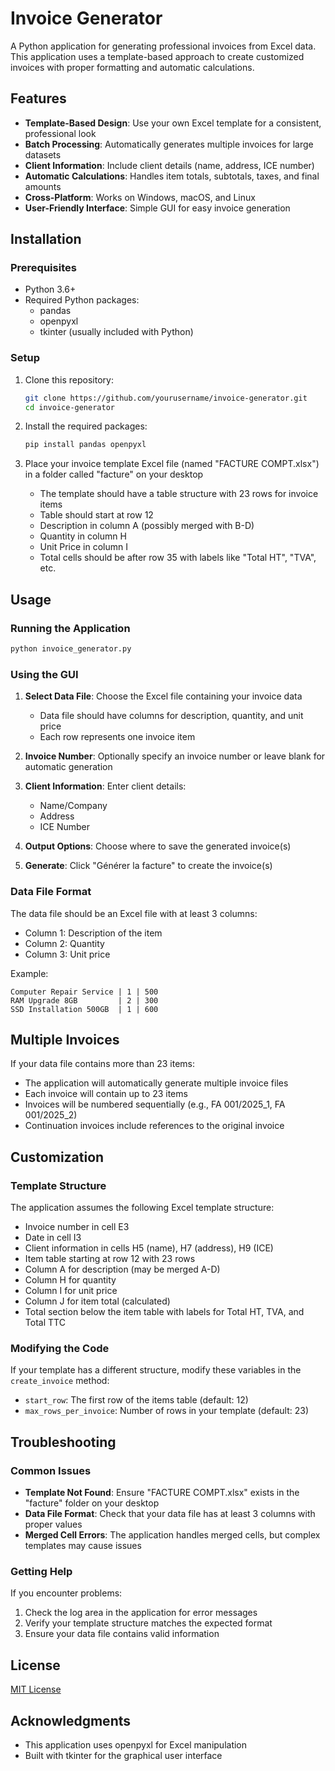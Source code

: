 # Invoice Generator

A Python application for generating professional invoices from Excel data. This application uses a template-based approach to create customized invoices with proper formatting and automatic calculations.

## Features

- **Template-Based Design**: Use your own Excel template for a consistent, professional look
- **Batch Processing**: Automatically generates multiple invoices for large datasets
- **Client Information**: Include client details (name, address, ICE number)
- **Automatic Calculations**: Handles item totals, subtotals, taxes, and final amounts
- **Cross-Platform**: Works on Windows, macOS, and Linux
- **User-Friendly Interface**: Simple GUI for easy invoice generation

## Installation

### Prerequisites

- Python 3.6+
- Required Python packages:
  - pandas
  - openpyxl
  - tkinter (usually included with Python)

### Setup

1. Clone this repository:
   ```bash
   git clone https://github.com/yourusername/invoice-generator.git
   cd invoice-generator
   ```

2. Install the required packages:
   ```bash
   pip install pandas openpyxl
   ```

3. Place your invoice template Excel file (named "FACTURE COMPT.xlsx") in a folder called "facture" on your desktop
   - The template should have a table structure with 23 rows for invoice items
   - Table should start at row 12
   - Description in column A (possibly merged with B-D)
   - Quantity in column H
   - Unit Price in column I
   - Total cells should be after row 35 with labels like "Total HT", "TVA", etc.

## Usage

### Running the Application

```bash
python invoice_generator.py
```

### Using the GUI

1. **Select Data File**: Choose the Excel file containing your invoice data
   - Data file should have columns for description, quantity, and unit price
   - Each row represents one invoice item

2. **Invoice Number**: Optionally specify an invoice number or leave blank for automatic generation

3. **Client Information**: Enter client details:
   - Name/Company
   - Address
   - ICE Number

4. **Output Options**: Choose where to save the generated invoice(s)

5. **Generate**: Click "Générer la facture" to create the invoice(s)

### Data File Format

The data file should be an Excel file with at least 3 columns:
- Column 1: Description of the item
- Column 2: Quantity
- Column 3: Unit price

Example:
```
Computer Repair Service | 1 | 500
RAM Upgrade 8GB         | 2 | 300
SSD Installation 500GB  | 1 | 600
```

## Multiple Invoices

If your data file contains more than 23 items:
- The application will automatically generate multiple invoice files
- Each invoice will contain up to 23 items
- Invoices will be numbered sequentially (e.g., FA 001/2025_1, FA 001/2025_2)
- Continuation invoices include references to the original invoice

## Customization

### Template Structure

The application assumes the following Excel template structure:
- Invoice number in cell E3
- Date in cell I3
- Client information in cells H5 (name), H7 (address), H9 (ICE)
- Item table starting at row 12 with 23 rows
- Column A for description (may be merged A-D)
- Column H for quantity
- Column I for unit price
- Column J for item total (calculated)
- Total section below the item table with labels for Total HT, TVA, and Total TTC

### Modifying the Code

If your template has a different structure, modify these variables in the `create_invoice` method:
- `start_row`: The first row of the items table (default: 12)
- `max_rows_per_invoice`: Number of rows in your template (default: 23)

## Troubleshooting

### Common Issues

- **Template Not Found**: Ensure "FACTURE COMPT.xlsx" exists in the "facture" folder on your desktop
- **Data File Format**: Check that your data file has at least 3 columns with proper values
- **Merged Cell Errors**: The application handles merged cells, but complex templates may cause issues

### Getting Help

If you encounter problems:
1. Check the log area in the application for error messages
2. Verify your template structure matches the expected format
3. Ensure your data file contains valid information

## License

[MIT License](LICENSE)

## Acknowledgments

- This application uses openpyxl for Excel manipulation
- Built with tkinter for the graphical user interface
